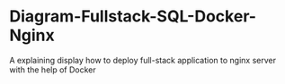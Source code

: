# Diagram-Fullstack-SQL-Docker-Nginx
A explaining display how to deploy full-stack application to nginx server with the help of Docker
